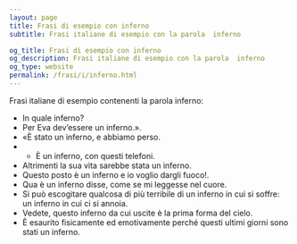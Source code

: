 ```yaml
---
layout: page
title: Frasi di esempio con inferno 
subtitle: Frasi italiane di esempio con la parola  inferno

og_title: Frasi di esempio con inferno 
og_description: Frasi italiane di esempio con la parola  inferno
og_type: website
permalink: /frasi/i/inferno.html
---
```


Frasi italiane di esempio contenenti la parola inferno:


- In quale inferno?
- Per Eva dev’essere un inferno.».
- «È stato un inferno, e abbiamo perso.
- - È un inferno, con questi telefoni.
- Altrimenti la sua vita sarebbe stata un inferno.
- Questo posto è un inferno e io voglio dargli fuoco!.
- Qua è un inferno disse, come se mi leggesse nel cuore.
- Si può escogitare qualcosa di più terribile di un inferno in cui si soffre: un inferno in cui ci si annoia.
- Vedete, questo inferno da cui uscite è la prima forma del cielo.
- È esaurito fisicamente ed emotivamente perché questi ultimi giorni sono stati un inferno.
